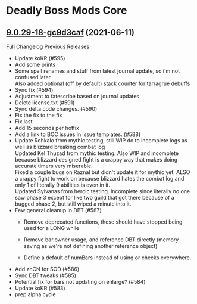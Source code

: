 # Deadly Boss Mods Core

## [9.0.29-18-gc9d3caf](https://github.com/DeadlyBossMods/DeadlyBossMods/tree/c9d3caf373c9faae0699afebca10984b269c2b5b) (2021-06-11)
[Full Changelog](https://github.com/DeadlyBossMods/DeadlyBossMods/compare/9.0.29...c9d3caf373c9faae0699afebca10984b269c2b5b) [Previous Releases](https://github.com/DeadlyBossMods/DeadlyBossMods/releases)

- Update koKR (#595)  
- Add some prints  
- Some spell renames and stuff from latest journal update, so i'm not confused later  
    Also added optional (off by default) stack counter for tarragrue debuffs  
- Sync fix (#594)  
- Adjustment to fatescribe based on journal updates  
- Delete license.txt (#591)  
- Sync delta code changes. (#590)  
- Fix the fix to the fix  
- Fix last  
- Add 15 seconds per hotfix  
- Add a link to BCC issues in issue templates. (#588)  
- Update Rohkalo from mythic testing, still WIP do to incomplete logs as well as blizzard breaking combat log  
    Updated Kel Thuzad from mythic testing. Also WIP and incomplete because blizzard designed fight is a crappy way that makes doing accurate timers very miserable.  
    Fixed a couple bugs on Raznal but didn't update it for mythic yet. ALSO a crappy fight to work on because blizzard hates the combat log and only 1 of literally 9 abilities is even in it.  
    Updated Sylvanas from heroic testing. Incomplete since literally no one saw phase 3 except for like two guild that got there because of a bugged phase 2, but still wiped a minute into it.  
- Few general cleanup in DBT (#587)  
    - Remove deprecated functions, these should have stopped being used for a LONG while  
    - Remove bar.owner usage, and reference DBT directly (memory saving as we're not defining another reference object)  
    - Define a default of numBars instead of using or checks everywhere.  
- Add zhCN for SOD (#586)  
- Sync DBT tweaks (#585)  
- Potential fix for bars not updating on enlarge? (#584)  
- Update koKR (#583)  
- prep alpha cycle  
